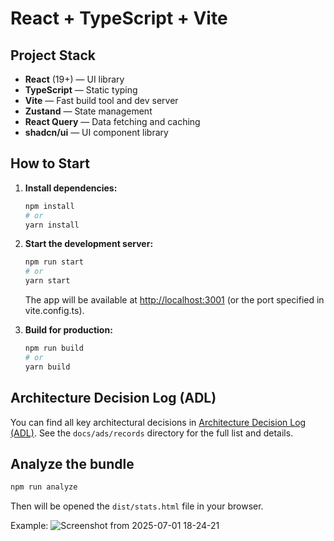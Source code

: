 # React + TypeScript + Vite

## Project Stack

- **React** (19+) — UI library
- **TypeScript** — Static typing
- **Vite** — Fast build tool and dev server
- **Zustand** — State management
- **React Query** — Data fetching and caching
- **shadcn/ui** — UI component library

## How to Start

1. **Install dependencies:**
   ```bash
   npm install
   # or
   yarn install
   ```

2. **Start the development server:**
   ```bash
   npm run start
   # or
   yarn start
   ```
   The app will be available at [http://localhost:3001](http://localhost:3001) (or the port specified in vite.config.ts).

3. **Build for production:**
   ```bash
   npm run build
   # or
   yarn build
   ```

## Architecture Decision Log (ADL)

You can find all key architectural decisions in [Architecture Decision Log (ADL)](docs/ads/log.md). See the `docs/ads/records` directory for the full list and details.

## Analyze the bundle

```bash
npm run analyze
```

Then will be opened the `dist/stats.html` file in your browser.

Example:
![Screenshot from 2025-07-01 18-24-21](https://github.com/user-attachments/assets/8442aad5-f209-4e3e-8125-8480510215e6)
